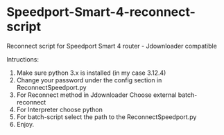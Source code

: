 # Speedport-Smart-4-reconnect-script
Reconnect script for Speedport Smart 4 router - Jdownloader compatible

Intructions:

1. Make sure python 3.x is installed (in my case 3.12.4)
2. Change your password under the config section in ReconnectSpeedport.py
3. For Reconnect method in Jdownloader Choose external batch-reconnect
4. For Interpreter choose python
5. For batch-script select the path to the ReconnectSpeedport.py
6. Enjoy.
